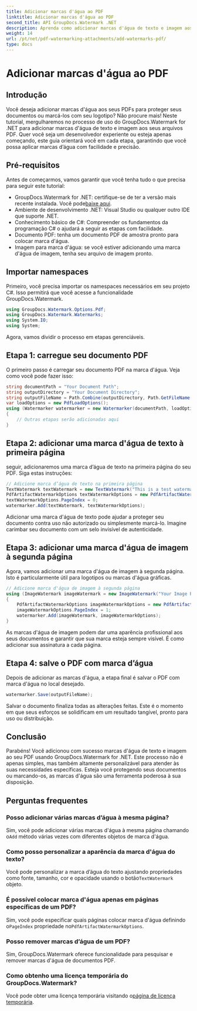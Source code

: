 ```yaml
---
title: Adicionar marcas d'água ao PDF
linktitle: Adicionar marcas d'água ao PDF
second_title: API GroupDocs.Watermark .NET
description: Aprenda como adicionar marcas d'água de texto e imagem aos seus PDFs usando GroupDocs.Watermark for .NET com nosso guia passo a passo abrangente.
weight: 14
url: /pt/net/pdf-watermarking-attachments/add-watermarks-pdf/
type: docs
---
```

# Adicionar marcas d'água ao PDF

## Introdução
Você deseja adicionar marcas d'água aos seus PDFs para proteger seus documentos ou marcá-los com seu logotipo? Não procure mais! Neste tutorial, mergulharemos no processo de uso do GroupDocs.Watermark for .NET para adicionar marcas d'água de texto e imagem aos seus arquivos PDF. Quer você seja um desenvolvedor experiente ou esteja apenas começando, este guia orientará você em cada etapa, garantindo que você possa aplicar marcas d’água com facilidade e precisão.
## Pré-requisitos
Antes de começarmos, vamos garantir que você tenha tudo o que precisa para seguir este tutorial:
-  GroupDocs.Watermark for .NET: certifique-se de ter a versão mais recente instalada. Você pode[baixe aqui](https://releases.groupdocs.com/Watermark/net/).
- Ambiente de desenvolvimento .NET: Visual Studio ou qualquer outro IDE que suporte .NET.
- Conhecimento básico de C#: Compreender os fundamentos da programação C# o ajudará a seguir as etapas com facilidade.
- Documento PDF: tenha um documento PDF de amostra pronto para colocar marca d'água.
- Imagem para marca d'água: se você estiver adicionando uma marca d'água de imagem, tenha seu arquivo de imagem pronto.
## Importar namespaces
Primeiro, você precisa importar os namespaces necessários em seu projeto C#. Isso permitirá que você acesse a funcionalidade GroupDocs.Watermark.
```csharp
using GroupDocs.Watermark.Options.Pdf;
using GroupDocs.Watermark.Watermarks;
using System.IO;
using System;
```
Agora, vamos dividir o processo em etapas gerenciáveis.
## Etapa 1: carregue seu documento PDF
O primeiro passo é carregar seu documento PDF na marca d'água. Veja como você pode fazer isso:
```csharp
string documentPath = "Your Document Path";
string outputDirectory = "Your Document Directory";
string outputFileName = Path.Combine(outputDirectory, Path.GetFileName(documentPath));
var loadOptions = new PdfLoadOptions();
using (Watermarker watermarker = new Watermarker(documentPath, loadOptions))
{
    // Outras etapas serão adicionadas aqui
}
```
## Etapa 2: adicionar uma marca d'água de texto à primeira página
seguir, adicionaremos uma marca d’água de texto na primeira página do seu PDF. Siga estas instruções:
```csharp
// Adicione marca d’água de texto na primeira página
TextWatermark textWatermark = new TextWatermark("This is a test watermark", new Font("Arial", 8));
PdfArtifactWatermarkOptions textWatermarkOptions = new PdfArtifactWatermarkOptions();
textWatermarkOptions.PageIndex = 0;
watermarker.Add(textWatermark, textWatermarkOptions);
```

Adicionar uma marca d'água de texto pode ajudar a proteger seu documento contra uso não autorizado ou simplesmente marcá-lo. Imagine carimbar seu documento com um selo invisível de autenticidade.
## Etapa 3: adicionar uma marca d'água de imagem à segunda página
Agora, vamos adicionar uma marca d'água de imagem à segunda página. Isto é particularmente útil para logotipos ou marcas d'água gráficas.
```csharp
// Adicione marca d'água de imagem à segunda página
using (ImageWatermark imageWatermark = new ImageWatermark("Your Image Path"))
{
    PdfArtifactWatermarkOptions imageWatermarkOptions = new PdfArtifactWatermarkOptions();
    imageWatermarkOptions.PageIndex = 1;
    watermarker.Add(imageWatermark, imageWatermarkOptions);
}
```

As marcas d'água de imagem podem dar uma aparência profissional aos seus documentos e garantir que sua marca esteja sempre visível. É como adicionar sua assinatura a cada página.
## Etapa 4: salve o PDF com marca d’água
Depois de adicionar as marcas d'água, a etapa final é salvar o PDF com marca d'água no local desejado.
```csharp
watermarker.Save(outputFileName);
```
Salvar o documento finaliza todas as alterações feitas. Este é o momento em que seus esforços se solidificam em um resultado tangível, pronto para uso ou distribuição.
## Conclusão
Parabéns! Você adicionou com sucesso marcas d'água de texto e imagem ao seu PDF usando GroupDocs.Watermark for .NET. Este processo não é apenas simples, mas também altamente personalizável para atender às suas necessidades específicas. Esteja você protegendo seus documentos ou marcando-os, as marcas d'água são uma ferramenta poderosa à sua disposição.
## Perguntas frequentes
### Posso adicionar várias marcas d’água à mesma página?
 Sim, você pode adicionar várias marcas d'água à mesma página chamando o`Add` método várias vezes com diferentes objetos de marca d'água.
### Como posso personalizar a aparência da marca d'água do texto?
 Você pode personalizar a marca d’água do texto ajustando propriedades como fonte, tamanho, cor e opacidade usando o botão`TextWatermark` objeto.
### É possível colocar marca d'água apenas em páginas específicas de um PDF?
 Sim, você pode especificar quais páginas colocar marca d'água definindo o`PageIndex` propriedade no`PdfArtifactWatermarkOptions`.
### Posso remover marcas d’água de um PDF?
Sim, GroupDocs.Watermark oferece funcionalidade para pesquisar e remover marcas d'água de documentos PDF.
### Como obtenho uma licença temporária do GroupDocs.Watermark?
Você pode obter uma licença temporária visitando o[página de licença temporária](https://purchase.groupdocs.com/temporary-license/).